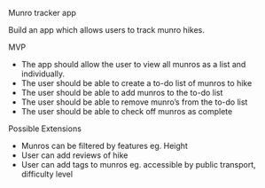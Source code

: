 Munro tracker app

Build an app which allows users to track munro hikes.

MVP
- The app should allow the user to view all munros as a list and individually.
- The user should be able to create a to-do list of munros to hike
- The user should be able to add munros to the to-do list
- The user should be able to remove munro’s from the to-do list
- The user should be able to check off munros as complete

Possible Extensions
- Munros can be filtered by features eg. Height
- User can add reviews of hike
- User can add tags to munros eg. accessible by public transport, difficulty level
